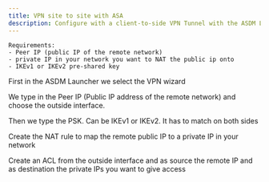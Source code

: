 ```yaml
---
title: VPN site to site with ASA
description: Configure with a client-to-side VPN Tunnel with the ASDM Launcher
---
```



```vue
Requirements:
- Peer IP (public IP of the remote network)
- private IP in your network you want to NAT the public ip onto
- IKEv1 or IKEv2 pre-shared key
```
First in the ASDM Launcher we select the VPN wizard 
<markdown-image src="VPNsitetosite/1.PNG" alt="Alt text"></markdown-image>


We type in the Peer IP (Public IP address of the remote network) and choose the outside interface.

<markdown-image src="VPNsitetosite/2.PNG" alt="Alt text"></markdown-image>

Then we type the PSK. Can be IKEv1 or IKEv2. It has to match on both sides

<markdown-image src="VPNsitetosite/3.PNG" alt="Alt text"></markdown-image>

Create the NAT rule to map the remote public IP to a private IP in your network
<markdown-image src="VPNsitetosite/4.PNG" alt="Alt text"></markdown-image>

Create an ACL from the outside interface and as source the remote IP and as destination the private IPs you want to give access
<markdown-image src="VPNsitetosite/5.PNG" alt="Alt text"></markdown-image>
